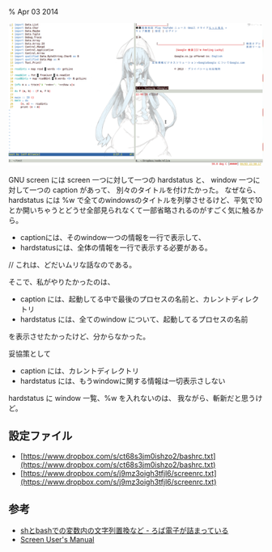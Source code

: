 % Apr 03 2014

![](../../img/2014/0403.png)

GNU screen には screen 一つに対して一つの hardstatus と、
window 一つに対して一つの caption があって、
別々のタイトルを付けたかった。
なぜなら、hardstatus には %w で全てのwindowsのタイトルを列挙させるけど、平気で10とか開いちゃうとどうせ全部見られなくて一部省略されるのがすごく気に触るから。

- captionには、そのwindow一つの情報を一行で表示して、
- hardstatusには、全体の情報を一行で表示する必要がある。

// これは、どだいムリな話なのである。

そこで、私がやりたかったのは、

- caption には、起動してる中で最後のプロセスの名前と、カレントディレクトリ
- hardstatus には、全てのwindow について、起動してるプロセスの名前

を表示させたかったけど、分からなかった。

妥協策として

- caption には、カレントディレクトリ
- hardstatus には、もうwindowに関する情報は一切表示さしない

hardstatus に window 一覧、%w を入れないのは、
我ながら、斬新だと思うけど。

## 設定ファイル

- [https://www.dropbox.com/s/ct68s3jm0ishzo2/bashrc.txt](https://www.dropbox.com/s/ct68s3jm0ishzo2/bashrc.txt)
- [https://www.dropbox.com/s/j9mz3oigh3tfjl6/screenrc.txt](https://www.dropbox.com/s/j9mz3oigh3tfjl6/screenrc.txt)

## 参考

- [shとbashでの変数内の文字列置換など - ろば電子が詰まっている](http://d.hatena.ne.jp/ozuma/20130928/1380380390)
- [Screen User's Manual](http://www.gnu.org/software/screen/manual/screen.html#Window-Settings)

